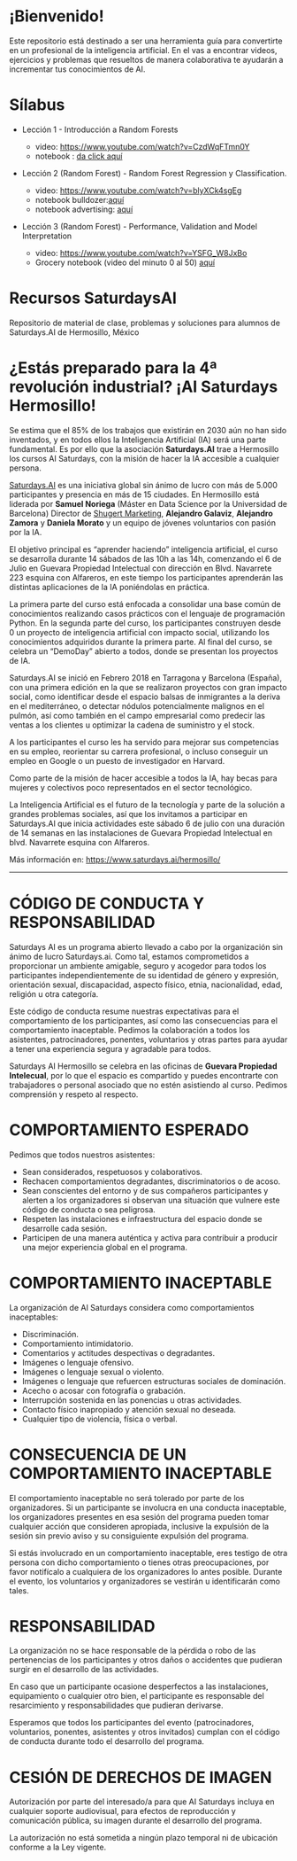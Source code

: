 # ¡Bienvenido!
Este repositorio está destinado a ser una herramienta guía para convertirte en un profesional de la inteligencia artificial. En el vas a encontrar videos, ejercicios y problemas que resueltos de manera colaborativa te ayudarán a incrementar tus conocimientos de AI. 

# Sílabus
- Lección 1 - Introducción a Random Forests
    - video: https://www.youtube.com/watch?v=CzdWqFTmn0Y
    - notebook : <a href="https://github.com/shugert/SaturdaysAI/blob/master/Semana%202%20-%20Random%20Forest/lesson1_randomforest.ipynb">da click aquí</a>
    
- Lección 2 (Random Forest) - Random Forest Regression y Classification.
    - video: https://www.youtube.com/watch?v=blyXCk4sgEg
    - notebook bulldozer:<a href="https://github.com/shugert/SaturdaysAI/blob/master/Semana%203%20-%20Random%20Forest%20Regressor/Untitled.ipynb">aquí</a>
    - notebook advertising: <a href="https://github.com/shugert/SaturdaysAI/blob/master/Semana%203%20-%20Random%20Forest%20Classifier/Caso%201%20Advertising.ipynb">aquí</a>
    
- Lección 3 (Random Forest) - Performance, Validation and Model Interpretation
    - video: https://www.youtube.com/watch?v=YSFG_W8JxBo
    - Grocery notebook (video del minuto 0 al 50) <a href="https://github.com/shugert/SaturdaysAI/blob/master/Semana%204%20-%20Performance%2C%20Validation%20and%20Model%20Interpretation/semana4_grocery.ipynb">aquí</a>

# Recursos SaturdaysAI
Repositorio de material de clase, problemas y soluciones para alumnos de Saturdays.AI de Hermosillo, México

# ¿Estás preparado para la 4ª revolución industrial?  ¡AI Saturdays Hermosillo!

Se estima que el 85% de los trabajos que existirán en 2030 aún no han sido inventados, y en todos ellos la Inteligencia Artificial (IA) será una parte fundamental. Es por ello que la asociación <strong>Saturdays.AI</strong> trae a Hermosillo los cursos AI Saturdays, con la misión de hacer la IA accesible a cualquier persona.

<a href="https://www.saturdays.ai">Saturdays.AI</a> es una iniciativa global sin ánimo de lucro con más de 5.000 participantes y presencia en más de 15 ciudades.  En Hermosillo está liderada por <strong>Samuel Noriega</strong> (Máster en Data Science por la Universidad de Barcelona) Director de <a href="https://www.shugert.com.mx">Shugert Marketing</a>, <strong>Alejandro Galaviz</strong>, <strong>Alejandro Zamora</strong> y <strong>Daniela Morato</strong> y un equipo de jóvenes voluntarios con pasión por la IA.

El objetivo principal es “aprender haciendo” inteligencia artificial, el curso se desarrolla durante 14 sábados de las 10h a las 14h, comenzando el 6 de Julio en Guevara Propiedad Intelectual con dirección en Blvd. Navarrete 223 esquina con Alfareros, en este tiempo los participantes aprenderán las distintas aplicaciones de la IA poniéndolas en práctica.

La primera parte del curso está enfocada a consolidar una base común de conocimientos realizando casos prácticos con el lenguaje de programación Python. En la segunda parte del curso, los participantes construyen desde 0 un proyecto de inteligencia artificial con impacto social, utilizando los conocimientos adquiridos durante la primera parte. Al final del curso, se celebra un “DemoDay” abierto a todos, donde se presentan los proyectos de IA. 

Saturdays.AI se inició en Febrero 2018 en Tarragona y Barcelona (España), con una primera edición en la que se realizaron proyectos con gran impacto social, como identificar desde el espacio balsas de inmigrantes a la deriva en el mediterráneo, o detectar nódulos potencialmente malignos en el pulmón, así como también en el campo empresarial como predecir las ventas a los clientes u optimizar la cadena de suministro y el stock.

A los participantes el curso les ha servido para mejorar sus competencias en su empleo, reorientar su carrera profesional, o incluso conseguir un empleo en Google o un puesto de investigador en Harvard.

Como parte de la misión de hacer accesible a todos la IA, hay becas para mujeres y colectivos poco representados en el sector tecnológico.

La Inteligencia Artificial es el futuro de la tecnología y parte de la solución a grandes problemas sociales, así que los invitamos a participar en Saturdays.AI que inicia actividades este sábado 6 de julio  con una duración de 14 semanas en las instalaciones de Guevara Propiedad Intelectual en blvd. Navarrete esquina con Alfareros.

Más información en: https://www.saturdays.ai/hermosillo/

<hr>

# CÓDIGO DE CONDUCTA Y RESPONSABILIDAD
Saturdays AI es un programa abierto llevado a cabo por la organización sin ánimo de lucro Saturdays.ai. Como tal, estamos comprometidos a proporcionar un ambiente amigable, seguro y acogedor para todos los participantes independientemente de su identidad de género y expresión, orientación sexual, discapacidad, aspecto físico, etnia, nacionalidad, edad, religión u otra categoría.

Este código de conducta resume nuestras expectativas para el comportamiento de los participantes, así como las consecuencias para el comportamiento inaceptable. Pedimos la colaboración a todos los asistentes, patrocinadores, ponentes, voluntarios y otras partes para ayudar a tener una experiencia segura y agradable para todos.

Saturdays AI Hermosillo se celebra en las oficinas de <strong>Guevara Propiedad Intelecual</strong>, por lo que el espacio es compartido y puedes encontrarte con trabajadores o personal asociado que no estén asistiendo al curso. Pedimos comprensión y respeto al respecto.

# COMPORTAMIENTO ESPERADO

Pedimos que todos nuestros asistentes:

 + Sean considerados, respetuosos y colaborativos.
 + Rechacen comportamientos degradantes, discriminatorios o de acoso.
 + Sean conscientes del entorno y de sus compañeros participantes y alerten a los organizadores si observan una situación que vulnere este código de conducta o sea peligrosa.
 + Respeten las instalaciones e infraestructura del espacio donde se desarrolle cada sesión. 
 + Participen de una manera auténtica y activa para contribuir a producir una mejor experiencia global en el programa.

# COMPORTAMIENTO INACEPTABLE
La organización de AI Saturdays considera como comportamientos inaceptables:

 + Discriminación.
 + Comportamiento intimidatorio.
 + Comentarios y actitudes despectivas o degradantes.
 + Imágenes o lenguaje ofensivo.
 + Imágenes o lenguaje sexual o violento.
 + Imágenes o lenguaje que refuercen estructuras sociales de dominación.
 + Acecho o acosar con fotografía o grabación.
 + Interrupción sostenida en las ponencias u otras actividades.
 + Contacto físico inapropiado y atención sexual no deseada.
 + Cualquier tipo de violencia, física o verbal.

# CONSECUENCIA DE UN COMPORTAMIENTO INACEPTABLE
El comportamiento inaceptable no será tolerado por parte de los organizadores. Si un participante se involucra en una conducta inaceptable, los organizadores presentes en esa sesión del programa pueden tomar cualquier acción que consideren apropiada, inclusive la expulsión de la sesión sin previo aviso y su consiguiente expulsión del programa.

Si estás involucrado en un comportamiento inaceptable, eres testigo de otra persona con dicho comportamiento o tienes otras preocupaciones, por favor notifícalo a cualquiera de los organizadores lo antes posible. Durante el evento, los voluntarios y organizadores se vestirán u identificarán como tales.

# RESPONSABILIDAD
La organización no se hace responsable de la pérdida o robo de las pertenencias de los participantes y otros daños o accidentes que pudieran surgir en el desarrollo de las actividades.

En caso que un participante ocasione desperfectos a las instalaciones, equipamiento o cualquier otro bien, el participante es responsable del resarcimiento y responsabilidades que pudieran derivarse.

Esperamos que todos los participantes del evento (patrocinadores, voluntarios, ponentes, asistentes y otros invitados) cumplan con el código de conducta durante todo el desarrollo del programa.

# CESIÓN DE DERECHOS DE IMAGEN
Autorización por parte del interesado/a para que AI Saturdays incluya en cualquier soporte audiovisual, para efectos de reproducción y comunicación pública, su imagen durante el desarrollo del programa.

La autorización no está sometida a ningún plazo temporal ni de ubicación conforme a la Ley vigente.


